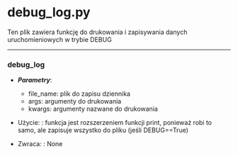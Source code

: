 # debug_log.py

Ten plik zawiera funkcję do drukowania i zapisywania danych uruchomieniowych w trybie DEBUG

---

### debug_log
  * ***Parametry***:
      * file_name: plik do zapisu dziennika
      * args: argumenty do drukowania
      * kwargs: argumenty nazwane do drukowania
  
  * Użycie:
  : funkcja jest rozszerzeniem funkcji print, ponieważ robi to samo, ale zapisuje wszystko do pliku (jeśli DEBUG==True)

  * Zwraca:
  : None
